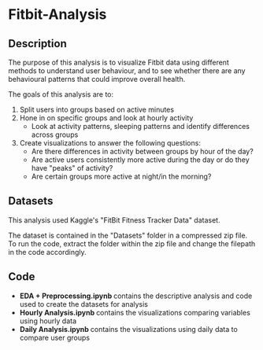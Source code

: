 # Fitbit-Analysis


## Description

The purpose of this analysis is to visualize Fitbit data using different methods to understand user behaviour, and to see whether there are any behavioural patterns that could improve overall health. 

The goals of this analysis are to:
1. Split users into groups based on active minutes
2. Hone in on specific groups and look at hourly activity
    - Look at activity patterns, sleeping patterns and identify differences across groups
3. Create visualizations to answer the following questions:
    - Are there differences in activity between groups by hour of the day? 
    - Are active users consistently more active during the day or do they have "peaks" of activity?
    - Are certain groups more active at night/in the morning?

## Datasets
This analysis used Kaggle's "FitBit Fitness Tracker Data" dataset.

The dataset is contained in the "Datasets" folder in a compressed zip file. To run the code, extract the folder within the zip file and change the filepath in the code accordingly.

## Code
- <b> EDA + Preprocessing.ipynb </b> contains the descriptive analysis and code used to create the datasets for analysis
- <b> Hourly Analysis.ipynb  </b> contains the visualizations comparing variables using hourly data
- <b> Daily Analysis.ipynb </b> contains the visualizations using daily data to compare user groups 

